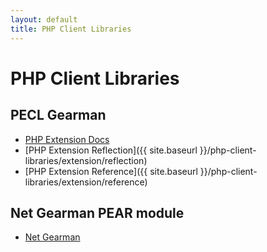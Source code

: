 ```yaml
---
layout: default
title: PHP Client Libraries
---
```


# PHP Client Libraries

## PECL Gearman

 * [PHP Extension Docs](http://docs.php.net/manual/en/book.gearman.php)
 * [PHP Extension Reflection]({{ site.baseurl }}/php-client-libraries/extension/reflection)
 * [PHP Extension Reference]({{ site.baseurl }}/php-client-libraries/extension/reference)

## Net Gearman PEAR module

 * [Net Gearman](http://pear.php.net/package/Net_Gearman/)